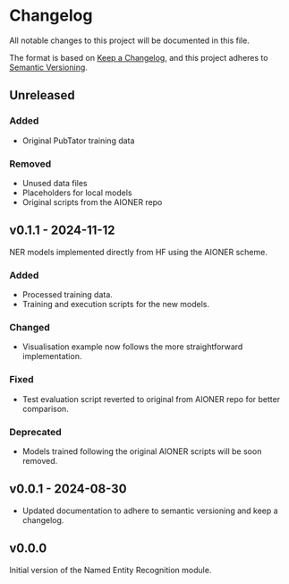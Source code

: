 # Changelog

All notable changes to this project will be documented in this file.

The format is based on [Keep a Changelog](https://keepachangelog.com/en/1.1.0/),
and this project adheres to [Semantic Versioning](https://semver.org/spec/v2.0.0.html).

## Unreleased

### Added

- Original PubTator training data

### Removed

- Unused data files
- Placeholders for local models
- Original scripts from the AIONER repo 

## v0.1.1 - 2024-11-12

NER models implemented directly from HF using the AIONER scheme.

### Added

- Processed training data.
- Training and execution scripts for the new models.

### Changed

- Visualisation example now follows the more straightforward implementation.

### Fixed

- Test evaluation script reverted to original from AIONER repo for better comparison.

### Deprecated

- Models trained following the original AIONER scripts will be soon removed.

## v0.0.1 - 2024-08-30

- Updated documentation to adhere to semantic versioning and keep a changelog.

## v0.0.0

Initial version of the Named Entity Recognition module.

